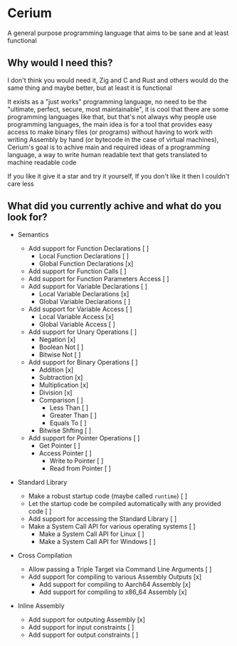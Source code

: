 # Cerium

A general purpose programming language that aims to be sane and at least functional

## Why would I need this?

I don't think you would need it, Zig and C and Rust and others would do the same thing and maybe better, but at least it is functional

It exists as a "just works" programming language, no need to be the "ultimate, perfect, secure, most maintainable", it is cool that there are some programming languages like that, but that's not always why people use programming languages, the main idea is for a tool that provides easy access to make binary files (or programs) without having to work with writing Assembly by hand (or bytecode in the case of virtual machines), Cerium's goal is to achive main and required ideas of a programming language, a way to write human readable text that gets translated to machine readable code

If you like it give it a star and try it yourself, If you don't like it then I couldn't care less

## What did you currently achive and what do you look for?

- Semantics
    - Add support for Function Declarations [ ]
        - Local Function Declarations [ ]
        - Global Function Declarations [x]
    - Add support for Function Calls [ ]
    - Add support for Function Parameters Access [ ]
    - Add support for Variable Declarations [ ]
        - Local Variable Declarations [x]
        - Global Variable Declarations [ ]
    - Add support for Variable Access [ ]
        - Local Variable Access [x]
        - Global Variable Access [ ]
    - Add support for Unary Operations [ ]
        - Negation [x]
        - Boolean Not [ ]
        - Bitwise Not [ ]
    - Add support for Binary Operations [ ]
        - Addition [x]
        - Subtraction [x]
        - Multiplication [x]
        - Division [x]
        - Comparison [ ]
            - Less Than [ ]
            - Greater Than [ ]
            - Equals To [ ]
        - Bitwise Shfting [ ]
    - Add support for Pointer Operations [ ]
        - Get Pointer [ ]
        - Access Pointer [ ]
            - Write to Pointer [ ]
            - Read from Pointer [ ]

- Standard Library
    - Make a robust startup code (maybe called `runtime`) [ ]
    - Let the startup code be compiled automatically with any provided code [ ]
    - Add support for accessing the Standard Library [ ]
    - Make a System Call API for various operating systems [ ]
        - Make a System Call API for Linux [ ]
        - Make a System Call API for Windows [ ]

- Cross Compilation
    - Allow passing a Triple Target via Command Line Arguments [ ]
    - Add support for compiling to various Assembly Outputs [x]
        - Add support for compiling to Aarch64 Assembly [x]
        - Add support for compiling to x86_64 Assembly [x]

- Inline Assembly
    - Add support for outputing Assembly [x]
    - Add support for input constraints [ ]
    - Add support for output constraints [ ]

